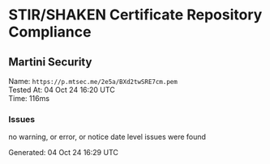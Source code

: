 # STIR/SHAKEN Certificate Repository Compliance

## Martini Security

Name: `https://p.mtsec.me/2e5a/BXd2twSRE7cm.pem`\
Tested At: 04 Oct 24 16:20 UTC\
Time: 116ms

### Issues

no warning, or error, or notice date level issues were found

Generated: 04 Oct 24 16:29 UTC